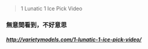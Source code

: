 >1 Lunatic 1 Ice Pick Video
### 無意間看到，不好意思
##### http://varietymodels.com/1-lunatic-1-ice-pick-video/
